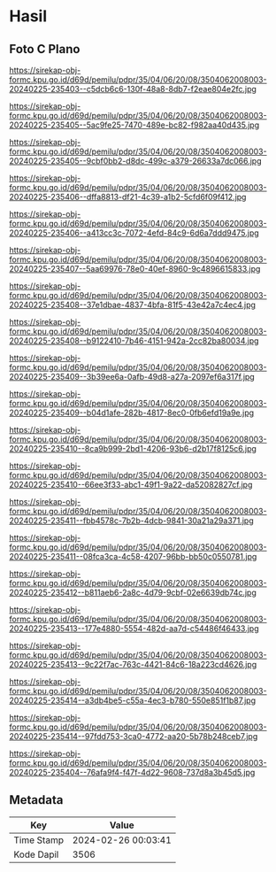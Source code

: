 # Hasil

## Foto C Plano

https://sirekap-obj-formc.kpu.go.id/d69d/pemilu/pdpr/35/04/06/20/08/3504062008003-20240225-235403--c5dcb6c6-130f-48a8-8db7-f2eae804e2fc.jpg

https://sirekap-obj-formc.kpu.go.id/d69d/pemilu/pdpr/35/04/06/20/08/3504062008003-20240225-235405--5ac9fe25-7470-489e-bc82-f982aa40d435.jpg

https://sirekap-obj-formc.kpu.go.id/d69d/pemilu/pdpr/35/04/06/20/08/3504062008003-20240225-235405--9cbf0bb2-d8dc-499c-a379-26633a7dc066.jpg

https://sirekap-obj-formc.kpu.go.id/d69d/pemilu/pdpr/35/04/06/20/08/3504062008003-20240225-235406--dffa8813-df21-4c39-a1b2-5cfd6f09f412.jpg

https://sirekap-obj-formc.kpu.go.id/d69d/pemilu/pdpr/35/04/06/20/08/3504062008003-20240225-235406--a413cc3c-7072-4efd-84c9-6d6a7ddd9475.jpg

https://sirekap-obj-formc.kpu.go.id/d69d/pemilu/pdpr/35/04/06/20/08/3504062008003-20240225-235407--5aa69976-78e0-40ef-8960-9c4896615833.jpg

https://sirekap-obj-formc.kpu.go.id/d69d/pemilu/pdpr/35/04/06/20/08/3504062008003-20240225-235408--37e1dbae-4837-4bfa-81f5-43e42a7c4ec4.jpg

https://sirekap-obj-formc.kpu.go.id/d69d/pemilu/pdpr/35/04/06/20/08/3504062008003-20240225-235408--b9122410-7b46-4151-942a-2cc82ba80034.jpg

https://sirekap-obj-formc.kpu.go.id/d69d/pemilu/pdpr/35/04/06/20/08/3504062008003-20240225-235409--3b39ee6a-0afb-49d8-a27a-2097ef6a317f.jpg

https://sirekap-obj-formc.kpu.go.id/d69d/pemilu/pdpr/35/04/06/20/08/3504062008003-20240225-235409--b04d1afe-282b-4817-8ec0-0fb6efd19a9e.jpg

https://sirekap-obj-formc.kpu.go.id/d69d/pemilu/pdpr/35/04/06/20/08/3504062008003-20240225-235410--8ca9b999-2bd1-4206-93b6-d2b17f8125c6.jpg

https://sirekap-obj-formc.kpu.go.id/d69d/pemilu/pdpr/35/04/06/20/08/3504062008003-20240225-235410--66ee3f33-abc1-49f1-9a22-da52082827cf.jpg

https://sirekap-obj-formc.kpu.go.id/d69d/pemilu/pdpr/35/04/06/20/08/3504062008003-20240225-235411--fbb4578c-7b2b-4dcb-9841-30a21a29a371.jpg

https://sirekap-obj-formc.kpu.go.id/d69d/pemilu/pdpr/35/04/06/20/08/3504062008003-20240225-235411--08fca3ca-4c58-4207-96bb-bb50c0550781.jpg

https://sirekap-obj-formc.kpu.go.id/d69d/pemilu/pdpr/35/04/06/20/08/3504062008003-20240225-235412--b811aeb6-2a8c-4d79-9cbf-02e6639db74c.jpg

https://sirekap-obj-formc.kpu.go.id/d69d/pemilu/pdpr/35/04/06/20/08/3504062008003-20240225-235413--177e4880-5554-482d-aa7d-c54486f46433.jpg

https://sirekap-obj-formc.kpu.go.id/d69d/pemilu/pdpr/35/04/06/20/08/3504062008003-20240225-235413--9c22f7ac-763c-4421-84c6-18a223cd4626.jpg

https://sirekap-obj-formc.kpu.go.id/d69d/pemilu/pdpr/35/04/06/20/08/3504062008003-20240225-235414--a3db4be5-c55a-4ec3-b780-550e851f1b87.jpg

https://sirekap-obj-formc.kpu.go.id/d69d/pemilu/pdpr/35/04/06/20/08/3504062008003-20240225-235414--97fdd753-3ca0-4772-aa20-5b78b248ceb7.jpg

https://sirekap-obj-formc.kpu.go.id/d69d/pemilu/pdpr/35/04/06/20/08/3504062008003-20240225-235404--76afa9f4-f47f-4d22-9608-737d8a3b45d5.jpg


## Metadata

| Key        | Value               |
| ---------- | ------------------- |
| Time Stamp | 2024-02-26 00:03:41 |
| Kode Dapil | 3506                |



